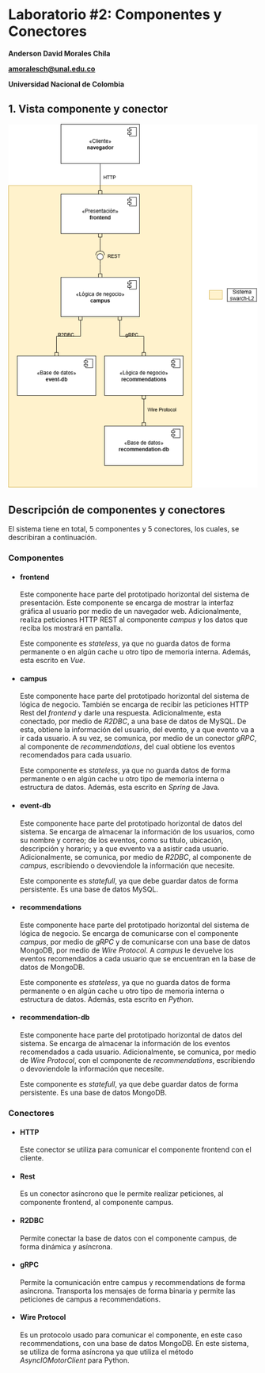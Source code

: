 # Laboratorio #2: Componentes y Conectores
**Anderson David Morales Chila**

**amoralesch@unal.edu.co**

**Universidad Nacional de Colombia**

## 1. Vista componente y conector
![Vista componente y conector.](./Vista_componentes_y_conectores.png)

## Descripción de componentes y conectores
El sistema tiene en total, 5 componentes y 5 conectores, los cuales, se describiran a continuación.

### Componentes
- #### frontend
    Este componente hace parte del prototipado horizontal del sistema de presentación. Este componente se encarga de mostrar la interfaz gráfica al usuario por medio de un navegador web. Adicionalmente, realiza peticiones HTTP REST al componente _campus_ y los datos que reciba los mostrará en pantalla. 

    Este componente es *stateless*, ya que no guarda datos de forma permanente o en algún cache u otro tipo de memoria interna. Además, esta escrito en *Vue*.

- #### campus
    Este componente hace parte del prototipado horizontal del sistema de lógica de negocio. También se encarga de recibir las peticiones HTTP Rest del _frontend_ y darle una respuesta. Adicionalmente, esta conectado, por medio de _R2DBC_, a una base de datos de MySQL. De esta, obtiene la información del usuario, del evento, y a que evento va a ir cada usuario. A su vez, se comunica, por medio de un conector _gRPC_, al componente de _recommendations_, del cual obtiene los eventos recomendados para cada usuario. 

    Este componente es *stateless*, ya que no guarda datos de forma permanente o en algún cache u otro tipo de memoria interna o estructura de datos. Además, esta escrito en *Spring* de Java.

- #### event-db
    Este componente hace parte del prototipado horizontal de datos del sistema. Se encarga de almacenar la información de los usuarios, como su nombre y correo; de los eventos, como su título, ubicación, descripción y horario; y a que evvento va a asistir cada usuario. Adicionalmente, se comunica, por medio de _R2DBC_, al componente de _campus_, escribiendo o devoviendole la información que necesite.

    Este componente es *statefull*, ya que debe guardar datos de forma persistente. Es una base de datos MySQL.

- #### recommendations
    Este componente hace parte del prototipado horizontal del sistema de lógica de negocio. Se encarga de comunicarse con el componente _campus_, por medio de _gRPC_ y de comunicarse con una base de datos MongoDB, por medio de _Wire Protocol_. A _campus_ le devuelve los eventos recomendados a cada usuario que se encuentran en la base de datos de MongoDB.

    Este componente es *stateless*, ya que no guarda datos de forma permanente o en algún cache u otro tipo de memoria interna o estructura de datos. Además, esta escrito en *Python*.

- #### recommendation-db
     Este componente hace parte del prototipado horizontal de datos del sistema. Se encarga de almacenar la información de los eventos recomendados a cada usuario. Adicionalmente, se comunica, por medio de _Wire Protocol_, con el componente de _recommendations_, escribiendo o devoviendole la información que necesite.

    Este componente es *statefull*, ya que debe guardar datos de forma persistente. Es una base de datos MongoDB.

### Conectores

- #### HTTP
    Este conector se utiliza para comunicar el componente frontend con el cliente.

- #### Rest
    Es un conector asíncrono que le permite realizar peticiones, al componente frontend, al componente campus.

- #### R2DBC
    Permite conectar la base de datos con el componente campus, de forma dinámica y asíncrona.

- #### gRPC
    Permite la comunicación entre campus y recommendations de forma asíncrona. Transporta los mensajes de forma binaria y permite las peticiones de campus a recommendations.

- #### Wire Protocol
    Es un protocolo usado para comunicar el componente, en este caso recommendations, con una base de datos MongoDB. En este sistema, se utiliza de forma asíncrona ya que utiliza el método _AsyncIOMotorClient_ para Python.

